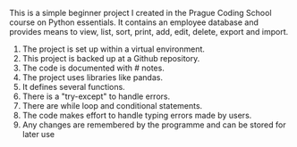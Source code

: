 This is a simple beginner project I created in the Prague Coding School course on Python essentials.
It contains an employee database and provides means to view, list, sort, print, add, edit, delete, export and import.

1) The project is set up within a virtual environment.
2) This project is backed up at a Github repository.
3) The code is documented with # notes.
4) The project uses libraries like pandas. 
5) It defines several functions.
6) There is a "try-except" to handle errors.
7) There are while loop and conditional statements.
8) The code makes effort to handle typing errors made by users.
9) Any changes are remembered by the programme and can be stored for later use
